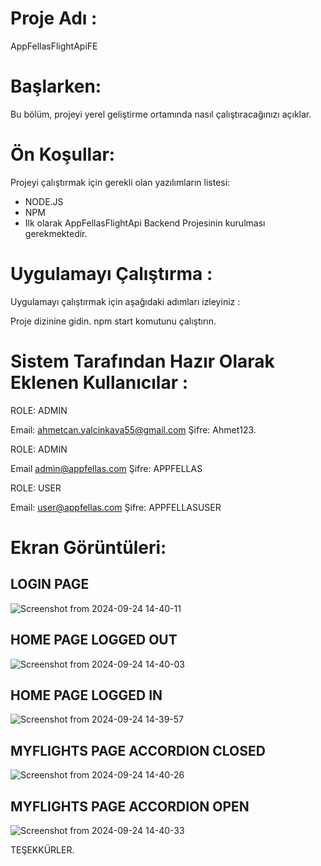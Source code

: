 # Proje Adı : 
AppFellasFlightApiFE

# Başlarken:
Bu bölüm, projeyi yerel geliştirme ortamında nasıl çalıştıracağınızı açıklar.

# Ön Koşullar: 
Projeyi çalıştırmak için gerekli olan yazılımların listesi:
- NODE.JS
- NPM
- Ilk olarak AppFellasFlightApi Backend Projesinin kurulması gerekmektedir.
  
# Uygulamayı Çalıştırma :
Uygulamayı çalıştırmak için aşağıdaki adımları izleyiniz :

Proje dizinine gidin.
npm start komutunu çalıştırın.

# Sistem Tarafından Hazır Olarak Eklenen Kullanıcılar :
ROLE: ADMIN

Email: ahmetcan.yalcinkaya55@gmail.com
Şifre: Ahmet123.

ROLE: ADMIN

Email admin@appfellas.com
Şifre: APPFELLAS

ROLE: USER

Email: user@appfellas.com
Şifre: APPFELLASUSER

# Ekran Görüntüleri: 

## LOGIN PAGE

![Screenshot from 2024-09-24 14-40-11](https://github.com/user-attachments/assets/87a0dea1-bf0e-416a-bd7b-d0379660ed41)

## HOME PAGE LOGGED OUT

![Screenshot from 2024-09-24 14-40-03](https://github.com/user-attachments/assets/1dfabca9-dc46-40b4-8102-f9c0ef0abcba)

## HOME PAGE LOGGED IN

![Screenshot from 2024-09-24 14-39-57](https://github.com/user-attachments/assets/41f41b3c-0004-4f5d-9684-eadb83a2b25a)

## MYFLIGHTS PAGE ACCORDION CLOSED

![Screenshot from 2024-09-24 14-40-26](https://github.com/user-attachments/assets/93650346-619f-4e9c-93a8-ab95976a8fbc)

## MYFLIGHTS PAGE ACCORDION OPEN

![Screenshot from 2024-09-24 14-40-33](https://github.com/user-attachments/assets/dcfe5a78-166d-4a74-a0f6-29044082fa9e)

TEŞEKKÜRLER.
